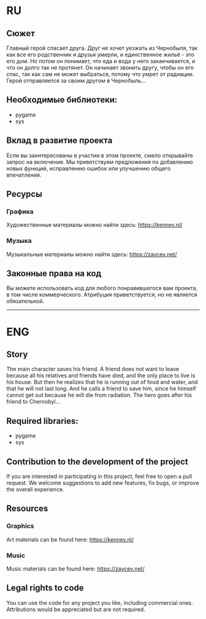 # RU
## Сюжет
Главный герой спасает друга. Друг не хочет уезжать из Чернобыля, так как все его родственник и друзья умерли, и единственное жильё - это его дом. 
Но потом он понимает, что еда и вода у него заканчивается, и что он долго так не протянет. 
Он начинает звонить другу, чтобы он его спас, так как сам не может выбраться, потому что умрет от радиации. 
Герой отправляется за своим другом в Чернобыль...
## Необходимые библиотеки:
+ pygame
+ sys
## Вклад в развитие проекта
Если вы заинтересованы в участии в этом проекте, смело открывайте запрос на включение. 
Мы приветствуем предложения по добавлению новых функций, исправлению ошибок или улучшению общего впечатления.

## Ресурсы
### Графика
Художественные материалы можно найти здесь: https://kenney.nl/
### Музыка
Музыкальные материалы можно найти здесь: https://zaycev.net/

## Законные права на код
Вы можете использовать код для любого понравившегося вам проекта, в том числе коммерческого. 
Атрибуция приветствуется, но не является обязательной.


___


# ENG
## Story
The main character saves his friend. A friend does not want to leave because all his relatives and friends have died, and the only place to live is his house.
But then he realizes that he is running out of food and water, and that he will not last long.
And he calls a friend to save him, since he himself cannot get out because he will die from radiation.
The hero goes after his friend to Chernobyl...
## Required libraries:
+ pygame
+ sys

## Contribution to the development of the project
If you are interested in participating in this project, feel free to open a pull request.
We welcome suggestions to add new features, fix bugs, or improve the overall experience.

## Resources
### Graphics
Art materials can be found here: https://kenney.nl/
### Music
Music materials can be found here: https://zaycev.net/

## Legal rights to code
You can use the code for any project you like, including commercial ones. 
Attributions would be appreciated but are not required.